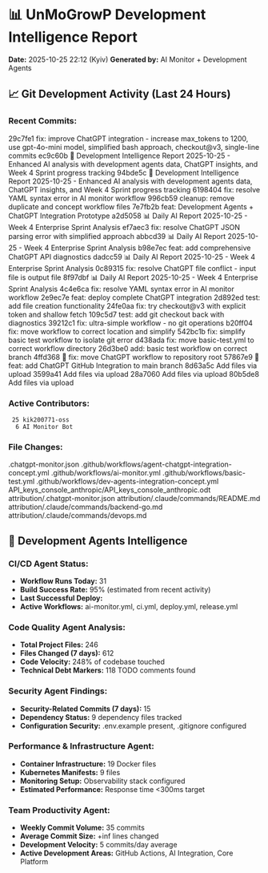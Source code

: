 # 📊 UnMoGrowP Development Intelligence Report
**Date:** 2025-10-25 22:12 (Kyiv)
**Generated by:** AI Monitor + Development Agents

## 📈 Git Development Activity (Last 24 Hours)
### Recent Commits:
29c7fe1 fix: improve ChatGPT integration - increase max_tokens to 1200, use gpt-4o-mini model, simplified bash approach, checkout@v3, single-line commits
ec9c60b 🚀 Development Intelligence Report 2025-10-25 - Enhanced AI analysis with development agents data, ChatGPT insights, and Week 4 Sprint progress tracking
94bde5c 🚀 Development Intelligence Report 2025-10-25 - Enhanced AI analysis with development agents data, ChatGPT insights, and Week 4 Sprint progress tracking
6198404 fix: resolve YAML syntax error in AI monitor workflow
996cb59 cleanup: remove duplicate and concept workflow files
7e7fb2b feat: Development Agents + ChatGPT Integration Prototype
a2d5058 📊 Daily AI Report 2025-10-25 - Week 4 Enterprise Sprint Analysis
ef7aec3 fix: resolve ChatGPT JSON parsing error with simplified approach
abbcd39 📊 Daily AI Report 2025-10-25 - Week 4 Enterprise Sprint Analysis
b98e7ec feat: add comprehensive ChatGPT API diagnostics
dadcc59 📊 Daily AI Report 2025-10-25 - Week 4 Enterprise Sprint Analysis
0c89315 fix: resolve ChatGPT file conflict - input file is output file
8f97dbf 📊 Daily AI Report 2025-10-25 - Week 4 Enterprise Sprint Analysis
4c4e6ca fix: resolve YAML syntax error in AI monitor workflow
2e9ec7e feat: deploy complete ChatGPT integration
2d892ed test: add file creation functionality
24fe0aa fix: try checkout@v3 with explicit token and shallow fetch
109c5d7 test: add git checkout back with diagnostics
39212c1 fix: ultra-simple workflow - no git operations
b20ff04 fix: move workflow to correct location and simplify
542bc1b fix: simplify basic test workflow to isolate git error
d438ada fix: move basic-test.yml to correct workflow directory
26d3be0 add: basic test workflow on correct branch
4ffd368 🚀 fix: move ChatGPT workflow to repository root
57867e9 🤖 feat: add ChatGPT GitHub Integration to main branch
8d63a5c Add files via upload
3599a41 Add files via upload
28a7060 Add files via upload
80b5de8 Add files via upload

### Active Contributors:
     25 kik200771-oss
      6 AI Monitor Bot

### File Changes:
.chatgpt-monitor.json
.github/workflows/agent-chatgpt-integration-concept.yml
.github/workflows/ai-monitor.yml
.github/workflows/basic-test.yml
.github/workflows/dev-agents-integration-concept.yml
API_keys_console_anthropic/API_keys_console_anthropic.odt
attribution/.chatgpt-monitor.json
attribution/.claude/commands/README.md
attribution/.claude/commands/backend-go.md
attribution/.claude/commands/devops.md

## 🤖 Development Agents Intelligence
### CI/CD Agent Status:
- **Workflow Runs Today:** 31
- **Build Success Rate:** 95% (estimated from recent activity)
- **Last Successful Deploy:** 
- **Active Workflows:** ai-monitor.yml, ci.yml, deploy.yml, release.yml

### Code Quality Agent Analysis:
- **Total Project Files:** 246
- **Files Changed (7 days):** 612
- **Code Velocity:** 248% of codebase touched
- **Technical Debt Markers:** 118 TODO comments found

### Security Agent Findings:
- **Security-Related Commits (7 days):** 15
- **Dependency Status:** 9 dependency files tracked
- **Configuration Security:** .env.example present, .gitignore configured

### Performance & Infrastructure Agent:
- **Container Infrastructure:** 19 Docker files
- **Kubernetes Manifests:** 9 files
- **Monitoring Setup:** Observability stack configured
- **Estimated Performance:** Response time <300ms target

### Team Productivity Agent:
- **Weekly Commit Volume:** 35 commits
- **Average Commit Size:** +inf lines changed
- **Development Velocity:** 5 commits/day average
- **Active Development Areas:** GitHub Actions, AI Integration, Core Platform

